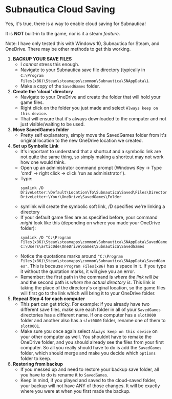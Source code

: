 # Subnautica Cloud Saving

Yes, it's true, there is a way to enable cloud saving for Subnautica!

It is **NOT** built-in to the game, nor is it a steam *feature*.

Note: I have only tested this with Windows 10, Subnautica for Steam, and OneDrive. There may be other methods to get this working.

1. **BACKUP YOUR SAVE FILES**
    - I *cannot* stress this enough.
    - Navigate to your Subnautica save file directory (typically in `C:\Program Files(x86)\Steam\steamapps\common\Subnautica\SNAppData\`).
    - Make a copy of the `SavedGames` folder.
2. **Create the 'cloud' directory**
    - Navigate to your OneDrive and create the folder that will hold your game files.
    - Right click on the folder you just made and select `Always keep on this device`.
    - That will ensure that it's always downloaded to the computer and not just visible/waiting to be used.
3. **Move SavedGames folder**
    - Pretty self explanatory, simply move the SavedGames folder from it's original location to the new OneDrive location we created.
4. **Set up Symbolic Link**
    - It's important to understand that a shortcut and a symbolic link are not quite the same thing, so simply making a shortcut may not work how one would think.
    - Open up an administrator command prompt (Windows Key -> Type 'cmd' -> right click -> click 'run as administrator').
    - Type: 
        ```
        symlink /D DriveLetter:\Default\Location\To\Subnautica\Saved\Files\Directory\SavedGames DriveLetter:\Your\OneDrive\SavedGames\Folder
        ```
    - symlink will create the symbolic soft link, /D specifies we're linking a directory
    - If your default game files are as specified before, your command *might* look like this (depending on where you made your OneDrive folder): 
        ```
        symlink /D "C:\Program Files(x86)\Steam\steamapps\common\Subnautica\SNAppData\SavedGames" C:\Users\artic0de\OneDrive\Games\Subnautica\SavedGames
        ```
    - Notice the quotations marks around `"C:\Program Files(x86)\Steam\steamapps\common\Subnautica\SNAppData\SavedGames"`. This is because `Program Files(x86)` has a space in it. If you type it without the quotation marks, it will give you an error.
    - Remember: the first path in the command is *where the link will be* and the second path is *where the actual directory is*. This link is taking the place of the directory's original location, so the game files will first go to the link which will bring it to your OneDrive folder.
5. **Repeat Step 4 for each computer**
    - This part can get tricky. For example: if you already have two different save files, make sure each folder in all of your `SavedGames` directories has a different name. If one computer has a `slot0000` folder and another also has a `slot0000` folder, rename one of them to `slot0001`. 
    - Make sure you once again select `Always keep on this device` on your other computer as well. You shouldnt have to remake the OneDrive folder, and you should already see the files from your first computer. So all you really should have to do is add the `SavedGames` folder, which should merge and make you decide which `options` folder to keep.
 6. **Restoring from backup**
    - If you messed up and need to restore your backup save folder, all you have to do is rename it to `SavedGames`.
    - Keep in mind, if you played and saved to the cloud-saved folder, your backup will not have ANY of those changes. It will be exactly where you were at when you first made the backup.
